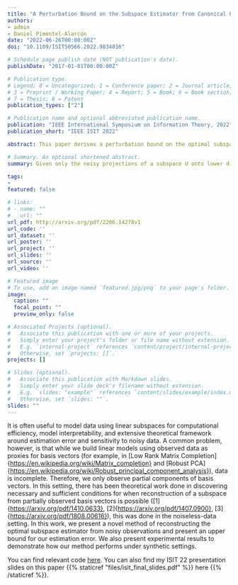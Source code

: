 ```yaml
---
title: "A Perturbation Bound on the Subspace Estimator from Canonical Projections"
authors:
- admin
- Daniel Pimentel-Alarcón
date: "2022-06-26T00:00:00Z"
doi: "10.1109/ISIT50566.2022.9834816"

# Schedule page publish date (NOT publication's date).
publishDate: "2017-01-01T00:00:00Z"

# Publication type.
# Legend: 0 = Uncategorized; 1 = Conference paper; 2 = Journal article;
# 3 = Preprint / Working Paper; 4 = Report; 5 = Book; 6 = Book section;
# 7 = Thesis; 8 = Patent
publication_types: ["2"]

# Publication name and optional abbreviated publication name.
publication: "IEEE International Symposium on Information Theory, 2022"
publication_short: "IEEE ISIT 2022"

abstract: This paper derives a perturbation bound on the optimal subspace estimator obtained from a subset of its canonical projections contaminated by noise. This fundamental result has important implications in matrix completion, subspace clustering, and related problems.

# Summary. An optional shortened abstract.
summary: Given only the noisy projections of a subspace U onto lower dimensions, we give a method of reconstructing U based on previous work and an upper bound on the error of estimation alongside experiments. 

tags:
- 
featured: false

# links:
# - name: ""
#   url: ""
url_pdf: http://arxiv.org/pdf/2206.14278v1
url_code: ''
url_dataset: ''
url_poster: ''
url_project: ''
url_slides: ''
url_source: ''
url_video: ''

# Featured image
# To use, add an image named `featured.jpg/png` to your page's folder. 
image:
  caption: ""
  focal_point: ""
  preview_only: false

# Associated Projects (optional).
#   Associate this publication with one or more of your projects.
#   Simply enter your project's folder or file name without extension.
#   E.g. `internal-project` references `content/project/internal-project/index.md`.
#   Otherwise, set `projects: []`.
projects: []

# Slides (optional).
#   Associate this publication with Markdown slides.
#   Simply enter your slide deck's filename without extension.
#   E.g. `slides: "example"` references `content/slides/example/index.md`.
#   Otherwise, set `slides: ""`.
slides: ""
---
```


It is often useful to model data using linear subspaces for computational efficiency, model interpretability, and extensive theoretical framework around estimation error and sensitivity to noisy data. A common problem, however, is that while we build linear models using observed data as proxies for basis vectors (for example, in [Low Rank Matrix Completion]{https://en.wikipedia.org/wiki/Matrix_completion} and [Robust PCA]{https://en.wikipedia.org/wiki/Robust_principal_component_analysis}), data is incomplete. Therefore, we only observe partial components of basis vectors. In this setting, there has been theoretical work done in discovering necessary and sufficient conditions for when reconstruction of a subspace from partially observed basis vectors is possible ([1]{https://arxiv.org/pdf/1410.0633}, [2]{https://arxiv.org/pdf/1407.0900}, [3]{https://arxiv.org/pdf/1808.00616}), this was done in the noiseless-data setting. In this work, we present a novel method of reconstructing the optimal subspace estimator from noisy observations and present an upper bound for our estimation error. We also present experimental results to demonstrate how our method performs under synthetic settings. 

You can find relevant code [here](https://github.com/ksrivastava1/identifying-subspaces). You can also find my ISIT 22 presentation slides on this paper {{% staticref "files/isit_final_slides.pdf" %}} here {{% /staticref %}}.

